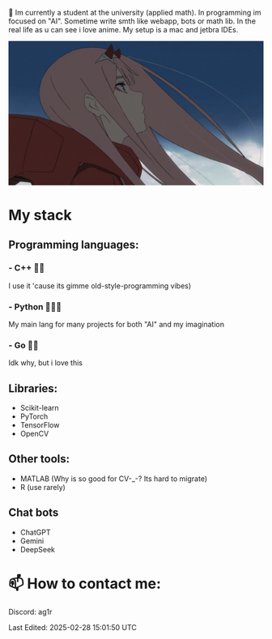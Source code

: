 🌱 Im currently a student at the university (applied math). In programming im focused on "AI". Sometime write smth like webapp, bots or math lib.
In the real life as u can see i love anime. My setup is a mac and jetbra IDEs.

![alt text](https://raw.githubusercontent.com/cvclon3/cvclon3/refs/heads/main/zero-two.gif)

# My stack
## Programming languages:
### - C++    💎💎 
I use it 'cause its gimme old-style-programming vibes)

### - Python 💎💎💎
My main lang for many projects for both "AI" and my imagination

### - Go     💎💎
Idk why, but i love this

## Libraries:
- Scikit-learn
- PyTorch
- TensorFlow
- OpenCV

## Other tools:
- MATLAB (Why is so good for CV-_-? Its hard to migrate)
- R (use rarely)

## Chat bots
- ChatGPT
- Gemini
- DeepSeek

# 📫 How to contact me:
  Discord: ag1r


Last Edited: 2025-02-28 15:01:50 UTC

